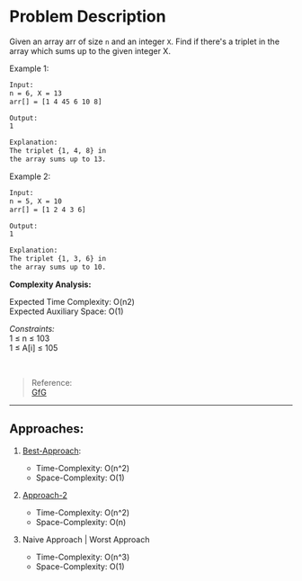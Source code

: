 # Problem Description

Given an array arr of size `n` and an integer `X`. Find if there's a triplet in the array which sums up to the given integer X.

Example 1:

```txt
Input:
n = 6, X = 13
arr[] = [1 4 45 6 10 8]

Output:
1

Explanation:
The triplet {1, 4, 8} in 
the array sums up to 13.
```

Example 2:

```txt
Input:
n = 5, X = 10
arr[] = [1 2 4 3 6]

Output:
1

Explanation:
The triplet {1, 3, 6} in 
the array sums up to 10.
```

**Complexity Analysis:**

Expected Time Complexity: O(n2) <br>
Expected Auxiliary Space: O(1)

_Constraints:_ <br>
1 ≤ n ≤ 103 <br>
1 ≤ A[i] ≤ 105 <br>

<br>

>Reference: <br>
[GfG](https://practice.geeksforgeeks.org/problems/triplet-sum-in-array-1587115621/1#)

<hr>

## Approaches:

1. [Best-Approach](.triplet_sum_array_1.py):

    - Time-Complexity: O(n^2)
    - Space-Complexity: O(1)

2. [Approach-2](./triplet_sum_array_2.py)

    - Time-Complexity: O(n^2)
    - Space-Complexity: O(n)

3. Naive Approach | Worst Approach

    - Time-Complexity: O(n^3)
    - Space-Complexity: O(1)
